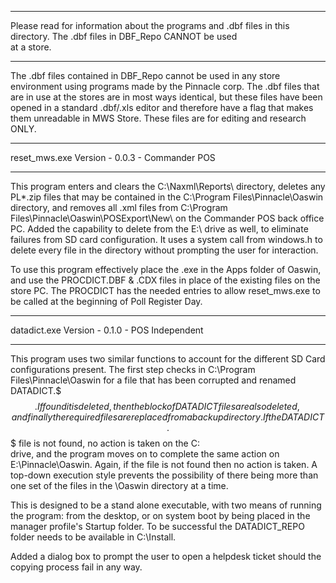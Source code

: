 ***************************************************************
 Please read for information about the programs and .dbf files 
 in this directory. The .dbf files in DBF_Repo CANNOT be used  
                       at a store.                             
***************************************************************

The .dbf files contained in DBF_Repo cannot be used in any store
environment using programs made by the Pinnacle corp. The .dbf
files that are in use at the stores are in most ways identical,
but these files have been opened in a standard .dbf/.xls editor
and therefore have a flag that makes them unreadable in MWS Store.
These files are for editing and research ONLY.


**********************************************
reset_mws.exe Version - 0.0.3 - Commander POS 
**********************************************

This program enters and clears the C:\Naxml\Reports\ directory,
deletes any PL*.zip files that may be contained in the
C:\Program Files\Pinnacle\Oaswin directory, and removes all .xml
files from C:\Program Files\Pinnacle\Oaswin\POSExport\New\ on
the Commander POS back office PC. Added the capability to delete
from the E:\ drive as well, to eliminate failures from SD card
configuration. It uses a system call from windows.h to delete every
file in the directory without prompting the user for interaction.

To use this program effectively place the .exe in the Apps folder
of Oaswin, and use the PROCDICT.DBF & .CDX files in place of the
existing files on the store PC. The PROCDICT has the needed entries
to allow reset_mws.exe to be called at the beginning of Poll
Register Day.


***********************************************
datadict.exe Version - 0.1.0 - POS Independent
***********************************************

This program uses two similar functions to account for the
different SD Card configurations present. The first step checks
in C:\Program Files\Pinnacle\Oaswin for a file that has been
corrupted and renamed DATADICT.$$$. If found it is deleted, then
the block of DATADICT files are also deleted, and finally the
required files are replaced from a backup directory. If the
DATADICT.$$$ file is not found, no action is taken on the C:\
drive, and the program moves on to complete the same action on
E:\Pinnacle\Oaswin. Again, if the file is not found then no action
is taken. A top-down execution style prevents the possibility of there
being more than one set of the files in the \Oaswin directory at a
time.

This is designed to be a stand alone executable, with two means of
running the program: from the desktop, or on system boot by being
placed in the manager profile's Startup folder. To be successful
the DATADICT_REPO folder needs to be available in C:\Install. 

Added a dialog box to prompt the user to open a helpdesk ticket
should the copying process fail in any way.
